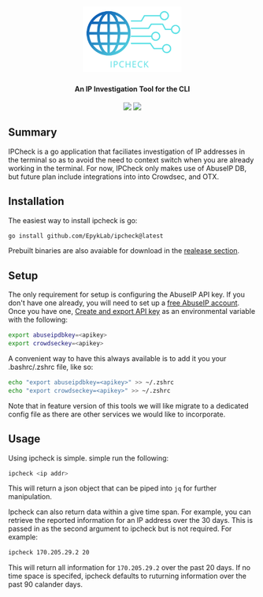<h1 align="center">
  <img src="assets/ipchecklogo.png" alt="ipcheck" width="200px">
  <br>
</h1>

<h4 align="center">An IP Investigation Tool for the CLI</h4>

<p align="center">
<!-- Go report card -->
<a href="https://goreportcard.com/report/github.com/epyklab/ipcheck"><img src="https://goreportcard.com/badge/github.com/epyklab/ipcheck"></a>
<!-- Current Release -->
<a href="https://github.com/epyklab/ipcheck/releases"><img src="https://img.shields.io/github/release/epyklab/ipcheck"></a>
</p>

## Summary

IPCheck is a go application that faciliates investigation of IP addresses in the terminal so as to avoid the need to context switch when you are already working in the terminal. For now, IPCheck only makes use of AbuseIP DB, but future plan include integrations into into Crowdsec, and OTX.

## Installation

The easiest way to install ipcheck is go:

```bash
go install github.com/EpykLab/ipcheck@latest
```

Prebuilt binaries are also avaiable for download in the [realease section](https://github.com/epyklab/ipcheck/releases).

## Setup

The only requirement for setup is configuring the AbuseIP API key. If you don't
have one already, you will need to set up a [free AbuseIP account](https://www.abuseipdb.com/register?plan=free). Once you have
one, [Create and export API key](https://www.abuseipdb.com/account/api) as an environmental variable with the following:

```bash
export abuseipdbkey=<apikey>
export crowdseckey=<apikey>
```


A convenient way to have this always available is to add it you your
.bashrc/.zshrc file, like so:

```bash
echo "export abuseipdbkey=<apikey>" >> ~/.zshrc
echo "export crowdseckey=<apikey>" >> ~/.zshrc
```

Note that in feature version of this tools we will like migrate to a dedicated
config file as there are other services we would like to incorporate.

## Usage

Using ipcheck is simple. simple run the following:

```bash
ipcheck <ip addr>
```

This will return a json object that can be piped into `jq` for further manipulation.

Ipcheck can also return data within a give time span. For example, you can
retrieve the reported information for an IP address over the 30 days. This is
passed in as the second argument to ipcheck but is not required. For example:

```bash
ipcheck 170.205.29.2 20
```

This will return all information for `170.205.29.2` over the past 20 days. If no
time space is specifed, ipcheck defaults to ruturning information over the past 90 calander days.
